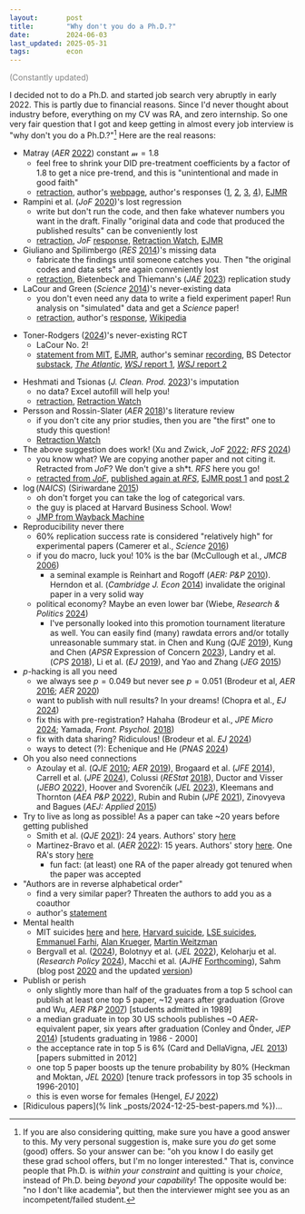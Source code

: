 ```yaml
---
layout:       post
title:        "Why don't you do a Ph.D.?"
date:         2024-06-03
last_updated: 2025-05-31
tags:         econ
---
```



<p><font color="#828282">(Constantly updated)</font></p>

I decided not to do a Ph.D. and started job search very abruptly in early 2022. This is partly due to financial reasons. Since I'd never thought about industry before, everything on my CV was RA, and zero internship. So one very fair question that I got and keep getting in almost every job interview is "why don't you do a Ph.D.?"[^answer] Here are the real reasons:

[^answer]: If you are also considering quitting, make sure you have a good answer to this. My very personal suggestion is, make sure you *do* get some (good) offers. So your answer can be: "oh you know I do easily get these grad school offers, but I'm no longer interested." That is, convince people that Ph.D. is *within your constraint* and quitting is your *choice*, instead of Ph.D. being *beyond your capability*! The opposite would be: "no I don't like academia", but then the interviewer might see you as an incompetent/failed student.

* Matray (*AER* [2022](https://doi.org/10.1257/aer.20210369)) constant $\mathscr{m} = 1.8$
    + feel free to shrink your DID pre-treatment coefficients by a factor of $1.8$ to get a nice pre-trend, and this is "unintentional and made in good faith"
    + [retraction](https://www.aeaweb.org/articles?id=10.1257/aer.113.7.2053), author's [webpage](https://web.archive.org/web/20240603021537/https://sites.google.com/view/adrienmatray/papers?authuser=0), author's responses ([1](https://www.dropbox.com/scl/fi/264cyt3m3e9frkldsvgch/statement_AER.pdf?rlkey=2i7isi0tp4iq170igz3tdrdsd&dl=0), [2](https://www.dropbox.com/s/jq1bmy6q39fmlcu/supplemental_note.pdf?dl=0), [3](https://www.dropbox.com/s/skenqoxmygjxfcr/retraction_note_for_website.pdf?dl=0), [4](https://www.dropbox.com/s/xfrdxsso8k1mmux/Matray_2023.pdf?dl=0)), [EJMR](https://www.econjobrumors.com/topic/the-great-matray-scam-2023)
* Rampini et al. (*JoF* [2020](https://doi.org/10.1111/jofi.12868))'s lost regression
    + write but don't run the code, and then fake whatever numbers you want in the draft. Finally "original data and code that produced the published results" can be conveniently lost
    + [retraction](https://onlinelibrary.wiley.com/doi/10.1111/jofi.13064), *JoF* [response](https://afajof.org/2021/07/answers-to-faq-about-the-recent-retraction-of-an-article-in-the-jf/), [Retraction Watch](https://retractionwatch.com/2021/07/08/researchers-forfeit-10000-award-when-papers-findings-cant-be-replicated/), [EJMR](https://www.econjobrumors.com/topic/jf-article-is-retracted)
* Giuliano and Spilimbergo (*RES* [2014](https://doi.org/10.1093/restud/rdt040))'s missing data
    + fabricate the findings until someone catches you. Then "the original codes and data sets" are again conveniently lost
    + [retraction](https://doi.org/10.1093/restud/rdac085), Bietenbeck and Thiemann's (*JAE* [2023](https://doi.org/10.1002/jae.2970)) replication study
* LaCour and Green (*Science* [2014](https://doi.org/10.1126/science.1256151))'s never-existing data
    + you don't even need any data to write a field experiment paper! Run analysis on "simulated" data and get a *Science* paper!
    + [retraction](https://www.science.org/doi/10.1126/science.aac6638), author's [response](https://retractionwatch.com/wp-content/uploads/2015/05/LaCour_Response_05-29-2015.pdf), [Wikipedia](https://en.wikipedia.org/wiki/When_contact_changes_minds)
+ Toner-Rodgers ([2024](https://arxiv.org/pdf/2412.17866v1))'s never-existing RCT
    + LaCour No. 2!
    + [statement from MIT](https://economics.mit.edu/news/assuring-accurate-research-record), [EJMR](https://www.econjobrumors.com/topic/mit-student-kicked-out-and-paper-withdrawn-from-qje), author's seminar [recording](https://cassyni.com/events/MiPYGu3qzKP5MQFWNUn9Tb/seminar), BS Detector [substack](https://thebsdetector.substack.com/p/ai-materials-and-fraud-oh-my), [*The Atlantic*](https://www.theatlantic.com/podcasts/archive/2025/01/ai-scientific-productivity/681298/), [*WSJ* report 1](https://www.wsj.com/economy/will-ai-help-hurt-workers-income-productivity-5928a389), [*WSJ* report 2](https://www.wsj.com/tech/ai/mit-says-it-no-longer-stands-behind-students-ai-research-paper-11434092)
* Heshmati and Tsionas (*J. Clean. Prod.* [2023](https://doi.org/10.1016/j.jclepro.2023.138092))'s imputation
    + no data? Excel autofill will help you!
    + [retraction](https://doi.org/10.1016/j.jclepro.2023.138092), [Retraction Watch](https://retractionwatch.com/2024/02/05/no-data-no-problem-undisclosed-tinkering-in-excel-behind-economics-paper/)
* Persson and Rossin-Slater (*AER* [2018](https://doi.org/10.1257/aer.20141406))'s literature review
    + if you don't cite any prior studies, then you are "the first" one to study this question!
    + [Retraction Watch](https://retractionwatch.com/2016/05/26/economists-go-wild-over-overlooked-citations-in-preprint-on-prenatal-stress/)
* The above suggestion does work! (Xu and Zwick, *JoF* [2022](https://doi.org/10.1111/jofi.13164); *RFS* [2024](https://doi.org/10.1093/rfs/hhae040))
    + you know what? We are copying another paper and not citing it. Retracted from *JoF*? We don't give a sh\*t. *RFS* here you go!
    + [retracted from *JoF*](https://doi.org/10.1111/jofi.13164), [published again at *RFS*](https://doi.org/10.1093/rfs/hhae040), [EJMR post 1](https://www.econjobrumors.com/topic/2022-jf-paper-copies-1993-b-journal-paper) and [post 2](https://www.econjobrumors.com/topic/jf-paper-withdrawn-for-omitted-citation)
* $\log(NAICS)$ (Siriwardane [2015](https://web.archive.org/web/20150616021934/http://faculty.chicagobooth.edu/workshops/financelunch/pdf/siriwardanejmp.pdf))
    + oh don't forget you can take the log of categorical vars.
    + the guy is placed at Harvard Business School. Wow!
    + [JMP from Wayback Machine](https://web.archive.org/web/20150616021934/http://faculty.chicagobooth.edu/workshops/financelunch/pdf/siriwardanejmp.pdf)
* Reproducibility never there
    + 60% replication success rate is considered "relatively high" for experimental papers (Camerer et al., *Science* [2016](https://www.science.org/doi/10.1126/science.aaf0918))
    + if you do macro, luck you! 10% is the bar (McCullough et al., *JMCB* [2006](https://doi.org/10.1353/mcb.2006.0061))
        - a seminal example is Reinhart and Rogoff (*AER: P&P* [2010](https://doi.org/10.1257/aer.100.2.573)). Herndon et al. (*Cambridge J. Econ* [2014](https://doi.org/10.1093/cje/bet075)) invalidate the original paper in a very solid way
    + political economy? Maybe an even lower bar (Wiebe, *Research & Politics* [2024](https://doi.org/10.1177/20531680241229875))
        - I've personally looked into this promotion tournament literature as well. You can easily find (many) rawdata errors and/or totally unreasonable summary stat. in Chen and Kung (*QJE* [2019](https://doi.org/10.1093/qje/qjy027)), Kung and Chen (*APSR* Expression of Concern [2023](https://doi.org/10.1017/S0003055423000060)), Landry et al. (*CPS* [2018](https://doi.org/10.1177/0010414017730078)), Li et al. (*EJ* [2019](https://doi.org/10.1093/ej/uez018)), and Yao and Zhang (*JEG* [2015](https://doi.org/10.1007/s10887-015-9116-1))
* *p*-hacking is all you need
    + we always see $p = 0.049$ but never see $p = 0.051$ (Brodeur et al, *AER* [2016](http://dx.doi.org/10.1257/app.20150044); *AER* [2020](https://doi.org/10.1257/aer.20190687))
    + want to publish with null results? In your dreams! (Chopra et al., *EJ* [2024](https://doi.org/10.1093/ej/uead060))
    + fix this with pre-registration? Hahaha (Brodeur et al., *JPE Micro* [2024](https://doi.org/10.1086/730455); Yamada, *Front. Psychol.* [2018](https://doi.org/10.3389/fpsyg.2018.01831))
    + fix with data sharing? Ridiculous! (Brodeur et al. *EJ* [2024](https://doi.org/10.1093/ej/uead104))
    + ways to detect (?): Echenique and He (*PNAS* [2024](https://doi.org/10.1073/pnas.2400787121))
* Oh you also need connections
    + Azoulay et al. (*QJE* [2010](https://doi.org/10.1162/qjec.2010.125.2.549); *AER* [2019](https://doi.org/10.1257/aer.20161574)), Brogaard et al. (*JFE* [2014](https://doi.org/10.1016/j.jfineco.2013.10.006)), Carrell et al. (*JPE* [2024](https://doi.org/10.1086/730208)), Colussi (*REStat* [2018](https://doi.org/10.1162/REST_a_00666)), Ductor and Visser (*JEBO* [2022](https://doi.org/10.1016/j.jebo.2022.06.014)), Hoover and Svorenčík (*JEL* [2023](https://doi.org/10.1257/jel.20221667)), Kleemans and Thornton (*AEA P&P* [2022](https://doi.org/10.1257/pandp.20211123)), Rubin and Rubin (*JPE* [2021](https://doi.org/10.1086/715021)), Zinovyeva and Bagues (*AEJ: Applied* [2015](https://doi.org/10.1257/app.20120337))
* Try to live as long as possible! As a paper can take ~20 years before getting published
    + Smith et al. (*QJE* [2021](https://doi.org/10.1093/restud/rdab001)): 24 years. Authors' story [here](https://x.com/LonesSmith/status/1369763777537847298)
    + Martinez-Bravo et al. (*AER* [2022](https://doi.org/10.1257/aer.20181249)): 15 years. Authors' story [here](https://mp.weixin.qq.com/s/7b6YHc5cRuPUO2KeamwHgA). One RA's story [here](https://weibo.com/7214391486/L2TAnq9QL)
        - fun fact: (at least) one RA of the paper already got tenured when the paper was accepted
* "Authors are in reverse alphabetical order"
    + find a very similar paper? Threaten the authors to add you as a coauthor
    + author's [statement](https://sites.google.com/site/oyvindthomassen/authorship)
* Mental health
    + MIT suicides [here](https://web.archive.org/web/20150716045000/http://web.mit.edu/~sdavies/www/mit-suicides/) and [here](https://thetech.com/2015/09/22/nickolaus-v135-n23), [Harvard suicide](https://www.thecrimson.com/article/1996/6/22/economics-doctoral-student-commits-suicide-pdmitry/), [LSE suicides](https://x.com/nunopgpalma/status/1535190269754220545), [Emmanuel Farhi](https://en.wikipedia.org/wiki/Emmanuel_Farhi), [Alan Krueger](https://en.wikipedia.org/wiki/Alan_Krueger#Death_and_legacy), [Martin Weitzman](https://en.wikipedia.org/wiki/Martin_Weitzman#Research)
    + Bergvall et al. ([2024](https://swopec.hhs.se/lunewp/abs/lunewp2024_005.htm)), Bolotnyy et al. (*JEL* [2022](https://doi.org/10.1257/jel.20201555)), Keloharju et al. (*Research Policy* [2024](https://doi.org/10.1016/j.respol.2024.105078)), Macchi et al. (*AJHE* [Forthcoming](ttps://doi.org/10.1086/735865)), Sahm (blog post [2020](https://web.archive.org/web/20200729023354/https://macromomblog.com/2020/07/29/economics-is-a-disgrace/) and the updated [version](https://web.archive.org/web/20240315205918/https://macromomblog.com/2020/07/29/economics-is-a-disgrace/))
* Publish or perish
    + only slightly more than half of the graduates from a top 5 school can publish at least one top 5 paper, ~12 years after graduation (Grove and Wu, *AER P&P* [2007](https://doi.org/10.1257/aer.97.2.506)) [students admitted in 1989]
    + a median graduate in top 30 US schools publishes ~0 *AER*-equivalent paper, six years after graduation (Conley and Önder, *JEP* [2014](http://doi.org/10.1257/jep.28.3.205)) [students graduating in 1986 - 2000]
    + the acceptance rate in top 5 is 6% (Card and DellaVigna, *JEL* [2013](https://doi.org/10.1257/jel.51.1.144)) [papers submitted in 2012]
    + one top 5 paper boosts up the tenure probability by 80% (Heckman and Moktan, *JEL* [2020](https://doi.org/10.1257/jel.20191574)) [tenure track professors in top 35 schools in 1996-2010]
    + this is even worse for females (Hengel, *EJ* [2022](https://doi.org/10.1093/ej/ueac032))
* [Ridiculous papers](% link _posts/2024-12-25-best-papers.md %})...
